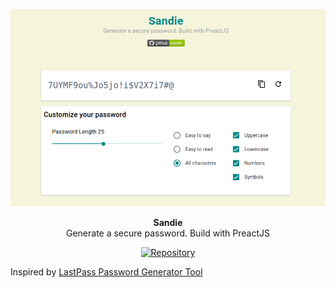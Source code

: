 <p align="center">
  <img alt="Sandie" src="screenshot.png" />
</p>

<p align="center">
  <strong>Sandie</strong><br>
  Generate a secure password. Build with PreactJS
</p>

<p align="center">
  <a href="https://github.com/nyancodeid/sandie"><img
    alt="Repository"
    src="https://img.shields.io/badge/github-sandie-green?logo=github&amp;style=flat"
    style="max-width:100%;"></a>
</p>

Inspired by
[LastPass Password Generator Tool](https://www.lastpass.com/password-generator)